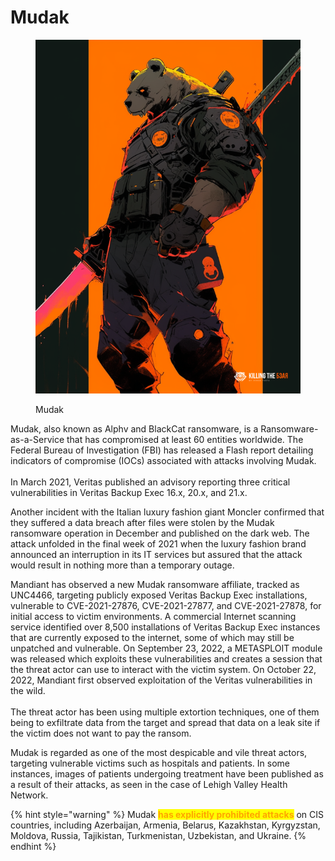 # Mudak

<figure><img src="../../.gitbook/assets/bear_mudak_poster.png" alt=""><figcaption><p>Mudak</p></figcaption></figure>

Mudak, also known as Alphv and BlackCat ransomware, is a Ransomware-as-a-Service that has compromised at least 60 entities worldwide. The Federal Bureau of Investigation (FBI) has released a Flash report detailing indicators of compromise (IOCs) associated with attacks involving Mudak.\
\
In March 2021, Veritas published an advisory reporting three critical vulnerabilities in Veritas Backup Exec 16.x, 20.x, and 21.x.

Another incident with the Italian luxury fashion giant Moncler confirmed that they suffered a data breach after files were stolen by the Mudak ransomware operation in December and published on the dark web. The attack unfolded in the final week of 2021 when the luxury fashion brand announced an interruption in its IT services but assured that the attack would result in nothing more than a temporary outage.

Mandiant has observed a new Mudak ransomware affiliate, tracked as UNC4466, targeting publicly exposed Veritas Backup Exec installations, vulnerable to CVE-2021-27876, CVE-2021-27877, and CVE-2021-27878, for initial access to victim environments. A commercial Internet scanning service identified over 8,500 installations of Veritas Backup Exec instances that are currently exposed to the internet, some of which may still be unpatched and vulnerable. On September 23, 2022, a METASPLOIT module was released which exploits these vulnerabilities and creates a session that the threat actor can use to interact with the victim system. On October 22, 2022, Mandiant first observed exploitation of the Veritas vulnerabilities in the wild.\
\
The threat actor has been using multiple extortion techniques, one of them being to exfiltrate data from the target and spread that data on a leak site if the victim does not want to pay the ransom.

Mudak is regarded as one of the most despicable and vile threat actors, targeting vulnerable victims such as hospitals and patients. In some instances, images of patients undergoing treatment have been published as a result of their attacks, as seen in the case of Lehigh Valley Health Network.

{% hint style="warning" %}
Mudak <mark style="color:orange;">**has explicitly prohibited attacks**</mark> on CIS countries, including Azerbaijan, Armenia, Belarus, Kazakhstan, Kyrgyzstan, Moldova, Russia, Tajikistan, Turkmenistan, Uzbekistan, and Ukraine.
{% endhint %}

